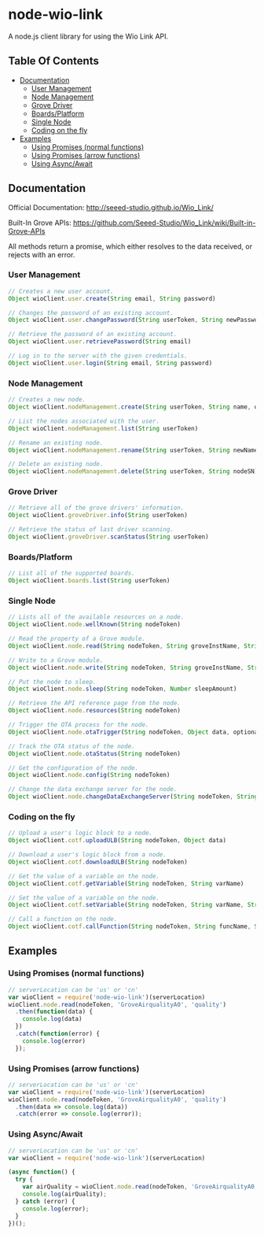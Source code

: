 # node-wio-link
A node.js client library for using the Wio Link API.

## Table Of Contents

* [Documentation](#documentation)
    * [User Management](#user-management)
    * [Node Management](#node-management)
    * [Grove Driver](#grove-driver)
    * [Boards/Platform](#boardsplatform)
    * [Single Node](#single-node)
    * [Coding on the fly](#coding-on-the-fly)
* [Examples](#examples)
    * [Using Promises (normal functions)](#using-promises-normal-functions)
    * [Using Promises (arrow functions)](#using-promises-arrow-functions)
    * [Using Async/Await](#using-asyncawait)

## Documentation
Official Documentation: http://seeed-studio.github.io/Wio_Link/

Built-In Grove APIs: https://github.com/Seeed-Studio/Wio_Link/wiki/Built-in-Grove-APIs

All methods return a promise, which either resolves to the data received, or rejects with an error.

### User Management
```javascript
// Creates a new user account.
Object wioClient.user.create(String email, String password)

// Changes the password of an existing account.
Object wioClient.user.changePassword(String userToken, String newPassword)

// Retrieve the password of an existing account.
Object wioClient.user.retrievePassword(String email)

// Log in to the server with the given credentials.
Object wioClient.user.login(String email, String password)
```

### Node Management
```javascript
// Creates a new node.
Object wioClient.nodeManagement.create(String userToken, String name, optional String boardType)

// List the nodes associated with the user.
Object wioClient.nodeManagement.list(String userToken)

// Rename an existing node.
Object wioClient.nodeManagement.rename(String userToken, String newName, String nodeSN)

// Delete an existing node.
Object wioClient.nodeManagement.delete(String userToken, String nodeSN)
```

### Grove Driver
```javascript
// Retrieve all of the grove drivers' information.
Object wioClient.groveDriver.info(String userToken)

// Retrieve the status of last driver scanning.
Object wioClient.groveDriver.scanStatus(String userToken)
```

### Boards/Platform
```javascript
// List all of the supported boards.
Object wioClient.boards.list(String userToken)
```

### Single Node
```javascript
// Lists all of the available resources on a node.
Object wioClient.node.wellKnown(String nodeToken)

// Read the property of a Grove module.
Object wioClient.node.read(String nodeToken, String groveInstName, String property, String...args)

// Write to a Grove module.
Object wioClient.node.write(String nodeToken, String groveInstName, String PropertyOrMethodOrAction, String...args)

// Put the node to sleep.
Object wioClient.node.sleep(String nodeToken, Number sleepAmount)

// Retrieve the API reference page from the node.
Object wioClient.node.resources(String nodeToken)

// Trigger the OTA process for the node.
Object wioClient.node.otaTrigger(String nodeToken, Object data, optional Number buildPhase)

// Track the OTA status of the node.
Object wioClient.node.otaStatus(String nodeToken)

// Get the configuration of the node.
Object wioClient.node.config(String nodeToken)

// Change the data exchange server for the node.
Object wioClient.node.changeDataExchangeServer(String nodeToken, String address, String dataxurl)
```

### Coding on the fly
```javascript
// Upload a user's logic block to a node.
Object wioClient.cotf.uploadULB(String nodeToken, Object data)

// Download a user's logic block from a node.
Object wioClient.cotf.downloadULB(String nodeToken)

// Get the value of a variable on the node.
Object wioClient.cotf.getVariable(String nodeToken, String varName)

// Set the value of a variable on the node.
Object wioClient.cotf.setVariable(String nodeToken, String varName, String varValue)

// Call a function on the node.
Object wioClient.cotf.callFunction(String nodeToken, String funcName, String arg)
```

## Examples
### Using Promises (normal functions)
```javascript
// serverLocation can be 'us' or 'cn'
var wioClient = require('node-wio-link')(serverLocation)
wioClient.node.read(nodeToken, 'GroveAirqualityA0', 'quality')
  .then(function(data) {
    console.log(data)
  })
  .catch(function(error) {
    console.log(error)
  });
```

### Using Promises (arrow functions)
```javascript
// serverLocation can be 'us' or 'cn'
var wioClient = require('node-wio-link')(serverLocation)
wioClient.node.read(nodeToken, 'GroveAirqualityA0', 'quality')
  .then(data => console.log(data))
  .catch(error => console.log(error));
```

### Using Async/Await
```javascript
// serverLocation can be 'us' or 'cn'
var wioClient = require('node-wio-link')(serverLocation)

(async function() {
  try {
    var airQuality = wioClient.node.read(nodeToken, 'GroveAirqualityA0', 'quality');
    console.log(airQuality);
  } catch (error) {
    console.log(error);
  }
})();
```